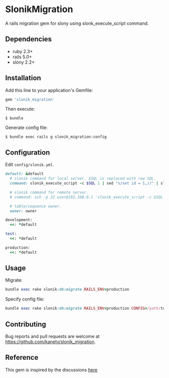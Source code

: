 # SlonikMigration

A rails migration gem for slony using slonk_execute_script command.

## Dependencies

* ruby 2.3+
* rails 5.0+
* slony 2.2+

## Installation

Add this line to your application's Gemfile:

```ruby
gem 'slonik_migration'
```

Then execute:

    $ bundle

Generate config file:

    $ bundle exec rails g slonik_migration:config

## Configuration

Edit `config/slonik.yml`.

```ruby
default: &default
  # slonik command for local server. $SQL is replaced with raw SQL.
  command: slonik_execute_script -c $SQL 1 | sed "s/set id = 1,//" | slonik

  # slonik command for remote server.
  # command: ssh -p 22 user@192.168.0.1 'slonik_execute_script -c $SQL 1 | sed "s/set id = 1,//" | slonik'

  # table/sequence owner.
  owner: owner

development:
  <<: *default

test:
  <<: *default

production:
  <<: *default
```

## Usage

Migrate:

```ruby
bundle exec rake slonik:db:migrate RAILS_ENV=production
```

Specify config file:

```ruby
bundle exec rake slonik:db:migrate RAILS_ENV=production CONFIG=/path/to/slonik.yml
```

## Contributing

Bug reports and pull requests are welcome at https://github.com/kanety/slonik_migration.

## Reference

This gem is inspired by the discussions [here](http://justatheory.com/computers/databases/postgresql/rails_and_slony.html)
